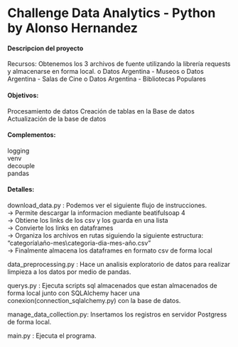 # Challenge Data Analytics - Python by Alonso Hernandez 

#### Descripcion del proyecto

Recursos:
Obtenemos los 3 archivos de fuente utilizando la librería requests y
almacenarse en forma local.
o Datos Argentina - Museos
o Datos Argentina - Salas de Cine
o Datos Argentina - Bibliotecas Populares

#### Objetivos:
Procesamiento de datos
Creación de tablas en la Base de datos
Actualización de la base de datos

#### Complementos:
logging  
venv  
decouple  
pandas  

#### Detalles:
download_data.py : Podemos ver el siguiente flujo de instrucciones.  
    -> Permite descargar la informacion mediante beatifulsoap 4  
     -> Obtiene los links de los csv y los guarda en una lista  
      -> Convierte los links en dataframes  
       -> Organiza los archivos en rutas siguiendo la siguiente estructura: “categoría\año-mes\categoria-dia-mes-año.csv”  
        -> Finalmente almacena los dataframes en formato csv de forma local  
        
        
data_preprocessing.py : Hace un analisis exploratorio de datos para realizar limpieza a los datos por medio de pandas. 

querys.py : Ejecuta scripts sql almacenados que estan almacenados de forma local junto con SQLAlchemy hacer una conexion(connection_sqlalchemy.py) con la base de datos. 

manage_data_collection.py: Insertamos los registros en servidor Postgress de forma local.

main.py : Ejecuta el programa.

      

